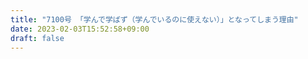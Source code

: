 ```yaml
---
title: "7100号 「学んで学ばず（学んでいるのに使えない）」となってしまう理由"
date: 2023-02-03T15:52:58+09:00
draft: false
---
```


```
```

```
```
